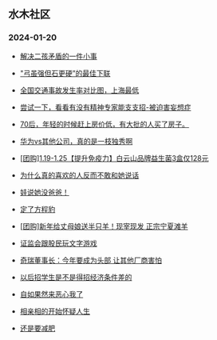 ## 水木社区 
### 2024-01-20

+ [解决二孩矛盾的一件小事](https://www.mysmth.net/nForum/article/ChildEducation/2340886)

+ ["弓虽强但石更硬”的最佳下联](https://www.mysmth.net/nForum/article/Joke/4145029)

+ [全国交通事故发生率对比图，上海最低](https://www.mysmth.net/nForum/article/AutoWorld/1944766445)

+ [尝试一下，看看有没有精神专家能支支招-被迫害妄想症](https://www.mysmth.net/nForum/article/Mentality/255134)

+ [70后，年轻的时候赶上房价低，有大批的人买了房子。](https://www.mysmth.net/nForum/article/FamilyLife/1766591302)

+ [华为vs其他公司，真的是一枝独秀啊](https://www.mysmth.net/nForum/article/ITExpress/2514964)

+ [[团购]1.19-1.25【提升免疫力】白云山品牌益生菌3盒仅128元](https://www.mysmth.net/nForum/article/ADAgent_TG/1316221)

+ [为什么真的喜欢的人反而不敢和她说话](https://www.mysmth.net/nForum/article/Love/6278484)

+ [娃说她没爸爸！](https://www.mysmth.net/nForum/article/Divorce/2062245)

+ [定了方程豹](https://www.mysmth.net/nForum/article/GreenAuto/1457918)

+ [[团购]新年给丈母娘送半只羊！现宰现发 正宗宁夏滩羊](https://www.mysmth.net/nForum/article/ADAgent_TG/1316296)

+ [证监会跟股民玩文字游戏](https://www.mysmth.net/nForum/article/Stock/10759104)

+ [奇瑞董事长：今年要成为头部 让其他厂商害怕](https://www.mysmth.net/nForum/article/GreenAuto/1458530)

+ [以后招学生是不是得招经济条件差的](https://www.mysmth.net/nForum/article/QingJiao/844256)

+ [自如果然来恶心我了](https://www.mysmth.net/nForum/article/HouseRent/864301)

+ [相亲相的开始怀疑人生](https://www.mysmth.net/nForum/article/Age/20333240)

+ [还是要减肥](https://www.mysmth.net/nForum/article/Divorce/2062647)

